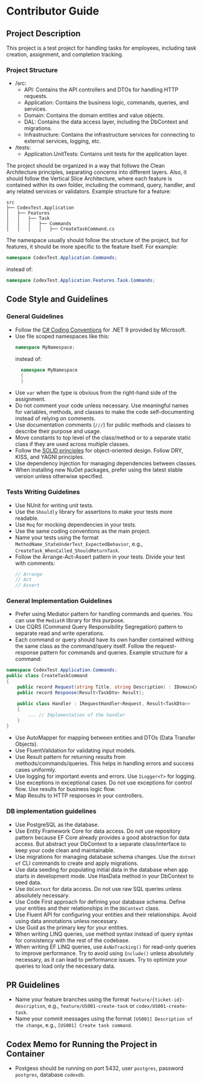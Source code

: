 # Contributor Guide

## Project Description
This project is a test project for handling tasks for employees, including task creation, assignment, and completion tracking.

### Project Structure
- /src:
  - API: Contains the API controllers and DTOs for handling HTTP requests.
  - Application: Contains the business logic, commands, queries, and services.
  - Domain: Contains the domain entities and value objects.
  - DAL: Contains the data access layer, including the DbContext and migrations.
  - Infrastructure: Contains the infrastructure services for connecting to external services, logging, etc.
- /tests:
  - Application.UnitTests: Contains unit tests for the application layer.

The project should be organized in a way that follows the Clean Architecture principles, separating concerns into different layers.
Also, it should follow the Vertical Slice Architecture, where each feature is contained within its own folder, including the command, query, handler, and any related services or validators.
Example structure for a feature:
```
src
├── CodexTest.Application
│   ├── Features
│   │   ├── Task
│   │   │   ├── Commands
│   │   │   │   ├── CreateTaskCommand.cs
```

The namespace usually should follow the structure of the project, but for features, it should be more specific to the feature itself. For example:
```csharp
namespace CodexTest.Application.Commands;
```
instead of:
```csharp
namespace CodexTest.Application.Features.Task.Commands;
```

## Code Style and Guidelines
### General Guidelines
- Follow the [C# Coding Conventions](https://learn.microsoft.com/en-us/dotnet/csharp/programming-guide/inside-a-program/coding-conventions) for .NET 9 provided by Microsoft.
- Use file scoped namespaces like this:
  ```csharp
  namespace MyNamespace;
  ```
  instead of:
  ```csharp
    namespace MyNamespace
    {
    }
    ```
- Use `var` when the type is obvious from the right-hand side of the assignment.
- Do not comment your code unless necessary. Use meaningful names for variables, methods, and classes to make the code self-documenting instead of relying on comments.
- Use documentation comments (`///`) for public methods and classes to describe their purpose and usage.
- Move constants to top level of the class/method or to a separate static class if they are used across multiple classes.
- Follow the [SOLID principles](https://en.wikipedia.org/wiki/SOLID) for object-oriented design. Follow DRY, KISS, and YAGNI principles.
- Use dependency injection for managing dependencies between classes.
- When installing new NuGet packages, prefer using the latest stable version unless otherwise specified.

### Tests Writing Guidelines
- Use NUnit for writing unit tests.
- Use the `Shouldly` library for assertions to make your tests more readable.
- Use `Moq` for mocking dependencies in your tests.
- Use the same coding conventions as the main project.
- Name your tests using the format `MethodName_StateUnderTest_ExpectedBehavior`, e.g., `CreateTask_WhenCalled_ShouldReturnTask`.
- Follow the Arrange-Act-Assert pattern in your tests. Divide your test with comments:
  ```csharp
  // Arrange
  // Act
  // Assert
  ```

### General Implementation Guidelines
- Prefer using Mediator pattern for handling commands and queries. You can use the `MediatR` library for this purpose.
- Use CQRS (Command Query Responsibility Segregation) pattern to separate read and write operations.
- Each command or query should have its own handler contained withing the same class as the command/query itself. Follow the request-response pattern for commands and queries.
Example structure for a command:
```csharp
namespace CodexTest.Application.Commands;
public class CreateTaskCommand
{
    public record Request(string Title, string Description) : IDomainCommand<Result<TaskDto>>; // or other appropriate type
    public record Response(Result<TaskDto> Result);

    public class Handler : IRequestHandler<Request, Result<TaskDto>>
    {
        ... // Implementation of the handler
    }
}
```

- Use AutoMapper for mapping between entities and DTOs (Data Transfer Objects).
- Use FluentValidation for validating input models.
- Use Result pattern for returning results from methods/commands/queries. This helps in handling errors and success cases uniformly.
- Use logging for important events and errors. Use `ILogger<T>` for logging.
- Use exceptions in exceptional cases. Do not use exceptions for control flow. Use results for business logic flow.
- Map Results to HTTP responses in your controllers.

### DB implementation guidelines
- Use PostgreSQL as the database.
- Use Entity Framework Core for data access. Do not use repository pattern because EF Core already provides a good abstraction for data access. But abstract your DbContext to a separate class/interface to keep your code clean and maintainable.
- Use migrations for managing database schema changes. Use the `dotnet ef` CLI commands to create and apply migrations.
- Use data seeding for populating initial data in the database when app starts in development mode. Use HasData method in your DbContext to seed data.
- Use `DbContext` for data access. Do not use raw SQL queries unless absolutely necessary.
- Use Code First approach for defining your database schema. Define your entities and their relationships in the `DbContext` class.
- Use Fluent API for configuring your entities and their relationships. Avoid using data annotations unless necessary.
- Use Guid as the primary key for your entities.
- When writing LINQ queries, use method syntax instead of query syntax for consistency with the rest of the codebase.
- When writing EF LINQ queries, use `AsNoTracking()` for read-only queries to improve performance. Try to avoid using `Include()` unless absolutely necessary, as it can lead to performance issues. Try to optimize your queries to load only the necessary data.

## PR Guidelines
- Name your feature branches using the format `feature/{ticket-id}-description`, e.g., `feature/US001-create-task` or `codex/US001-create-task`.
- Name your commit messages using the format `[US001] Description of the change`, e.g., `[US001] Create task command`.

## Codex Memo for Running the Project in Container
- Postgess should be running on port 5432, user `postgres`, password `postgres`, database `codexdb`.
